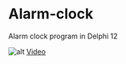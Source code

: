 # Alarm-clock
Alarm clock program in Delphi 12

![alt](img/1.jpg)
[Video](https://www.youtube.com/watch?v=Zt77ge_2Tkc&ab_channel=ProgramistaArt)

